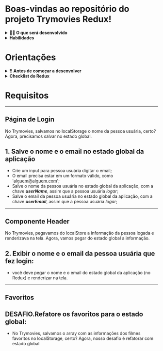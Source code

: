 # Boas-vindas ao repositório do projeto Trymovies Redux!

<details>
  <summary><strong>👨‍💻 O que será desenvolvido</strong></summary><br />

  Neste projeto você será capaz de refatorar o Trybemovies usando Redux, uma aplicação capaz de exibir filmes, criar uma lista de filmes favoritos e fazer Login.

</details>

<details>
  <summary><strong>Habilidades</strong></summary><br />

Neste projeto, verificamos se você é capaz de:

- Criar um _store_ Redux em aplicações React

- Criar _reducers_ no Redux em aplicações React

- Criar _actions_ no Redux em aplicações React

- Criar _dispatchers_ no Redux em aplicações React

- Conectar Redux aos componentes React

- Criar _actions_ assíncronas na sua aplicação React que faz uso de Redux.
</details>

# Orientações

<details>
  <summary><strong>‼️ Antes de começar a desenvolver</strong></summary><br />

  1. Clone o repositório

  - Use o comando: `git clone git@github.com:Josieljcc/movies-react-tailwindcss.git`.
  - Entre na pasta do repositório que você acabou de clonar:
    - `cd movies-react-tailwindcss`

  2. Instale as dependências

  - `npm install`.
  
</details>

<details>
  <summary><strong>Checklist do Redux</strong></summary><br />

  Neste projeto, vamos usar o [O melhor checklist de Redux de todos os tempos!](https://gist.github.com/ANDREHORMAN1994/dbcd4e60b0737a70f819c7dfab4c02b5). Como já temos uma aplicação em react, segue com algumas alterações:

  <details>
    <summary><strong>Checklist</strong></summary><br />
  # Checklist do Redux

  *Instalação*
  - [ ] `npm install redux-thunk --save`;
  - [ ] `npm install --save redux react-redux`;
  - [ ] `npm install --save @redux-devtools/extension`;

  *Criar dentro do diretório `src`:*
  - [ ] diretório `redux`

  *Criar dentro do diretório `redux`*
  - [ ] arquivo `store.js`
  - [ ] diretório `actions`
  - [ ] diretório `reducers`

  *Criar dentro do diretório `actions`:*
  - [ ] arquivo `index.js`.

  *Criar dentro do diretório `reducers`:*
  - [ ] arquivo `index.js`.
  - [ ] arquivo `user.js`.
  - [ ] arquivo `favorites.js`.

  *Criar dentro do arquivo `redux/store.js`:*
  - [ ] importar o createStore
  - [ ] configurar o [Redux DevTools](https://github.com/reduxjs/redux-devtools)
  - [ ] importar o rootReducer
  - [ ] criar e exportar a store

  Exemplo:

   ```js
  // COM O THUNK
  import { legacy_createStore as createStore, applyMiddleware } from 'redux';
  import { composeWithDevTools } from '@redux-devtools/extension';
  import thunk from 'redux-thunk';
  import rootReducer from '../reducers';

  const middleware = applyMiddleware(thunk);
  const store = createStore(rootReducer, composeWithDevTools(middleware));

  export default store;
  ```

  *Criar dentro do arquivo `redux/reducers/index.js`:*

  - [ ] criar `rootReducer` usando o `combineReducers`
  - [ ] exportar `rootReducer`

  // ATENÇÃO: você obrigatoriamente tem que utilizar as chaves "user" e "favorites" no seu estado global

  Exemplo:

  ```js
  import { combineReducers } from 'redux';
  import exampleReducer from './exampleReducer';

  const rootReducer = combineReducers({ exampleReducer })

  export default rootReducer;
  ```
*Criar dentro do arquivo `redux/reducers/exampleReducer`:*

  - [ ] estado inicial
  - [ ] criar função reducer com `switch` retornando apenas a opção `default`

 Exemplo:

  ```js

const INITIAL_STATE = {};

const exampleReducer = (state = INITIAL_STATE, action) => {
  switch (action.type) {
   default: return state;
  }
};

export default exampleReducer;
  ```

*No arquivo `index.js`:*
  - [ ] importar a `store`
  - [ ] importar o `Provider`, para fornecer os estados a todos os componentes encapsulados pelo `<App />`

  Exemplo:

  ```js
  // Na importação
  import { Provider } from 'react-redux';
  import store from './redux/store'
  ```

  ```js
  // No render
   <Provider store={ store } >
     <App />
   </Provider>
  ```

  *Na pasta `actions/index.js`:*
  - [ ] criar e exportar os actionTypes

  Exemplo:

  ```js
  // ACTIONS TYPES
  export const ADD_NAME = 'ADD_NAME';
  ```

  - [ ] criar e export os actions creators necessários

  Exemplo:

  ```js
  // ACTIONS CREATORS
  export const addName = (userName) => ({
    type: ADD_NAME,
    userName,
  })
  ```

  *Nos reducers:*
  - [ ] criar os casos para cada action criada, retornando o devido estado atualizado

  *Nos componentes que irão ler o estado:*
  - [ ] criar a função `mapStateToProps`
  - [ ] exportar usando o `connect`

  ```js
  // No import
  import { connect } from 'react-redux';

  // Acesso ao estado global
  const mapStateToProps = (state) => ({
    userName: state.user.userName,
  });

  // No export
  export default connect(mapStateToProps)(Component)
  ```

  *Nos componentes que irão modificar o estado:*
  - [ ] Importar a action creator a ser utilizada
  - [ ] Desconstruir o dispatch via props
  - [ ] Utilizar a função dispatch para enviar a action ao reducer

  ```js
  // No import
  import { addName } from '../redux/actions';

  // Disparando a action
  const handleClick = () => {
    const { dispatch } = this.props;
    dispatch(addName('teste'));
  }
  ```
  </details>

</details>

# Requisitos


---

## Página de Login

No Trymovies, salvamos no localStorage o nome da pessoa usuária, certo? Agora, precisamos salvar no estado global.

## 1. Salve o nome e o email no estado global da aplicação

  - Crie um input para pessoa usuária digitar o email;
  - O email precisa estar em um formato válido, como 'alguem@alguem.com';
  - Salve o nome da pessoa usuária no estado global da aplicação, com a chave **_userName_**, assim que a pessoa usuária _logar_;
  - Salve o email da pessoa usuária no estado global da aplicação, com a chave **_userEmail_**, assim que a pessoa usuária _logar_;

---

## Componente Header

No Trymovies, pegavamos do localStore a informação da pessoa logada e renderizava na tela. Agora, vamos pegar do estado global a informação.

## 2. Exibir o nome e o email da pessoa usuária que fez login:

  - você deve pegar o nome e o email do estado global da aplicação (no Redux) e renderizar na tela.

---
## Favoritos

## DESAFIO.Refatore os favoritos para o estado global: 

 - No Trymovies, salvamos o array com as informações dos filmes favoritos no localStorage, certo? 
  Agora, nosso desafio é refatorar com estado global

